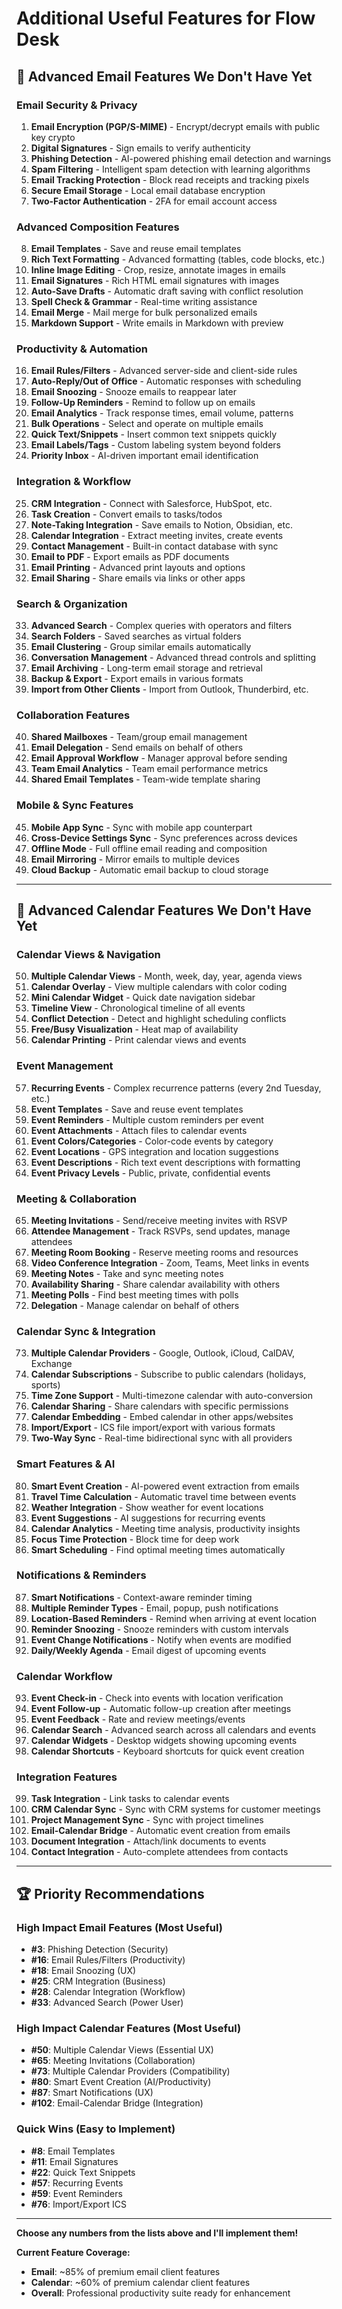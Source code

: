 # Additional Useful Features for Flow Desk

## 📧 **Advanced Email Features We Don't Have Yet**

### **Email Security & Privacy**
1. **Email Encryption (PGP/S-MIME)** - Encrypt/decrypt emails with public key crypto
2. **Digital Signatures** - Sign emails to verify authenticity
3. **Phishing Detection** - AI-powered phishing email detection and warnings
4. **Spam Filtering** - Intelligent spam detection with learning algorithms
5. **Email Tracking Protection** - Block read receipts and tracking pixels
6. **Secure Email Storage** - Local email database encryption
7. **Two-Factor Authentication** - 2FA for email account access

### **Advanced Composition Features**
8. **Email Templates** - Save and reuse email templates
9. **Rich Text Formatting** - Advanced formatting (tables, code blocks, etc.)
10. **Inline Image Editing** - Crop, resize, annotate images in emails
11. **Email Signatures** - Rich HTML email signatures with images
12. **Auto-Save Drafts** - Automatic draft saving with conflict resolution
13. **Spell Check & Grammar** - Real-time writing assistance
14. **Email Merge** - Mail merge for bulk personalized emails
15. **Markdown Support** - Write emails in Markdown with preview

### **Productivity & Automation**
16. **Email Rules/Filters** - Advanced server-side and client-side rules
17. **Auto-Reply/Out of Office** - Automatic responses with scheduling
18. **Email Snoozing** - Snooze emails to reappear later
19. **Follow-Up Reminders** - Remind to follow up on emails
20. **Email Analytics** - Track response times, email volume, patterns
21. **Bulk Operations** - Select and operate on multiple emails
22. **Quick Text/Snippets** - Insert common text snippets quickly
23. **Email Labels/Tags** - Custom labeling system beyond folders
24. **Priority Inbox** - AI-driven important email identification

### **Integration & Workflow**
25. **CRM Integration** - Connect with Salesforce, HubSpot, etc.
26. **Task Creation** - Convert emails to tasks/todos
27. **Note-Taking Integration** - Save emails to Notion, Obsidian, etc.
28. **Calendar Integration** - Extract meeting invites, create events
29. **Contact Management** - Built-in contact database with sync
30. **Email to PDF** - Export emails as PDF documents
31. **Email Printing** - Advanced print layouts and options
32. **Email Sharing** - Share emails via links or other apps

### **Search & Organization**
33. **Advanced Search** - Complex queries with operators and filters
34. **Search Folders** - Saved searches as virtual folders
35. **Email Clustering** - Group similar emails automatically
36. **Conversation Management** - Advanced thread controls and splitting
37. **Email Archiving** - Long-term email storage and retrieval
38. **Backup & Export** - Export emails in various formats
39. **Import from Other Clients** - Import from Outlook, Thunderbird, etc.

### **Collaboration Features**
40. **Shared Mailboxes** - Team/group email management
41. **Email Delegation** - Send emails on behalf of others
42. **Email Approval Workflow** - Manager approval before sending
43. **Team Email Analytics** - Team email performance metrics
44. **Shared Email Templates** - Team-wide template sharing

### **Mobile & Sync Features**
45. **Mobile App Sync** - Sync with mobile app counterpart
46. **Cross-Device Settings Sync** - Sync preferences across devices
47. **Offline Mode** - Full offline email reading and composition
48. **Email Mirroring** - Mirror emails to multiple devices
49. **Cloud Backup** - Automatic email backup to cloud storage

---

## 📅 **Advanced Calendar Features We Don't Have Yet**

### **Calendar Views & Navigation**
50. **Multiple Calendar Views** - Month, week, day, year, agenda views
51. **Calendar Overlay** - View multiple calendars with color coding
52. **Mini Calendar Widget** - Quick date navigation sidebar
53. **Timeline View** - Chronological timeline of all events
54. **Conflict Detection** - Detect and highlight scheduling conflicts
55. **Free/Busy Visualization** - Heat map of availability
56. **Calendar Printing** - Print calendar views and events

### **Event Management**
57. **Recurring Events** - Complex recurrence patterns (every 2nd Tuesday, etc.)
58. **Event Templates** - Save and reuse event templates
59. **Event Reminders** - Multiple custom reminders per event
60. **Event Attachments** - Attach files to calendar events
61. **Event Colors/Categories** - Color-code events by category
62. **Event Locations** - GPS integration and location suggestions
63. **Event Descriptions** - Rich text event descriptions with formatting
64. **Event Privacy Levels** - Public, private, confidential events

### **Meeting & Collaboration**
65. **Meeting Invitations** - Send/receive meeting invites with RSVP
66. **Attendee Management** - Track RSVPs, send updates, manage attendees
67. **Meeting Room Booking** - Reserve meeting rooms and resources
68. **Video Conference Integration** - Zoom, Teams, Meet links in events
69. **Meeting Notes** - Take and sync meeting notes
70. **Availability Sharing** - Share calendar availability with others
71. **Meeting Polls** - Find best meeting times with polls
72. **Delegation** - Manage calendar on behalf of others

### **Calendar Sync & Integration**
73. **Multiple Calendar Providers** - Google, Outlook, iCloud, CalDAV, Exchange
74. **Calendar Subscriptions** - Subscribe to public calendars (holidays, sports)
75. **Time Zone Support** - Multi-timezone calendar with auto-conversion
76. **Calendar Sharing** - Share calendars with specific permissions
77. **Calendar Embedding** - Embed calendar in other apps/websites
78. **Import/Export** - ICS file import/export with various formats
79. **Two-Way Sync** - Real-time bidirectional sync with all providers

### **Smart Features & AI**
80. **Smart Event Creation** - AI-powered event extraction from emails
81. **Travel Time Calculation** - Automatic travel time between events
82. **Weather Integration** - Show weather for event locations
83. **Event Suggestions** - AI suggestions for recurring events
84. **Calendar Analytics** - Meeting time analysis, productivity insights
85. **Focus Time Protection** - Block time for deep work
86. **Smart Scheduling** - Find optimal meeting times automatically

### **Notifications & Reminders**
87. **Smart Notifications** - Context-aware reminder timing
88. **Multiple Reminder Types** - Email, popup, push notifications
89. **Location-Based Reminders** - Remind when arriving at event location
90. **Reminder Snoozing** - Snooze reminders with custom intervals
91. **Event Change Notifications** - Notify when events are modified
92. **Daily/Weekly Agenda** - Email digest of upcoming events

### **Calendar Workflow**
93. **Event Check-in** - Check into events with location verification
94. **Event Follow-up** - Automatic follow-up creation after meetings
95. **Event Feedback** - Rate and review meetings/events
96. **Calendar Search** - Advanced search across all calendars and events
97. **Calendar Widgets** - Desktop widgets showing upcoming events
98. **Calendar Shortcuts** - Keyboard shortcuts for quick event creation

### **Integration Features**
99. **Task Integration** - Link tasks to calendar events
100. **CRM Calendar Sync** - Sync with CRM systems for customer meetings
101. **Project Management Sync** - Sync with project timelines
102. **Email-Calendar Bridge** - Automatic event creation from emails
103. **Document Integration** - Attach/link documents to events
104. **Contact Integration** - Auto-complete attendees from contacts

---

## 🏆 **Priority Recommendations**

### **High Impact Email Features** (Most Useful)
- **#3**: Phishing Detection (Security)
- **#16**: Email Rules/Filters (Productivity)
- **#18**: Email Snoozing (UX)
- **#25**: CRM Integration (Business)
- **#28**: Calendar Integration (Workflow)
- **#33**: Advanced Search (Power User)

### **High Impact Calendar Features** (Most Useful)
- **#50**: Multiple Calendar Views (Essential UX)
- **#65**: Meeting Invitations (Collaboration)
- **#73**: Multiple Calendar Providers (Compatibility)
- **#80**: Smart Event Creation (AI/Productivity)
- **#87**: Smart Notifications (UX)
- **#102**: Email-Calendar Bridge (Integration)

### **Quick Wins** (Easy to Implement)
- **#8**: Email Templates
- **#11**: Email Signatures  
- **#22**: Quick Text Snippets
- **#57**: Recurring Events
- **#59**: Event Reminders
- **#76**: Import/Export ICS

---

**Choose any numbers from the lists above and I'll implement them!**

**Current Feature Coverage:**
- **Email**: ~85% of premium email client features
- **Calendar**: ~60% of premium calendar client features
- **Overall**: Professional productivity suite ready for enhancement